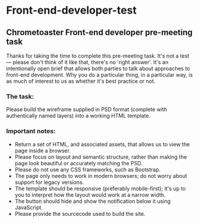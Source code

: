 # Front-end-developer-test

## Chrometoaster Front-end developer pre-meeting task

Thanks for taking the time to complete this pre-meeting task. It's not a test — please don't think of it like that, there's no 'right answer'. It's an intentionally open brief that allows both parties to talk about approaches to front-end development. Why you do a particular thing, in a particular way, is as much of interest to us as whether it's best practice or not.

### The task:
Please build the wireframe supplied in PSD format (complete with authentically named layers) into a working HTML template.

### Important notes:
* Return a set of HTML, and associated assets, that allows us to view the page inside a browser.
* Please focus on layout and semantic structure, rather than making the page look beautiful or accurately matching the PSD.
* Please do not use any CSS frameworks, such as Bootstrap.
* The page only needs to work in modern browsers; do not worry about support for legacy versions.
* The template should be responsive (preferably mobile-first); it's up to you to interpret how the layout would work at a narrow width.
* The button should hide and show the notification below it using JavaScript.
* Please provide the sourcecode used to build the site.
